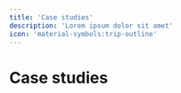 ```yaml
---
title: 'Case studies'
description: 'Lorem ipsum dolor sit amet'
icon: 'material-symbols:trip-outline'
---
```

# Case studies
